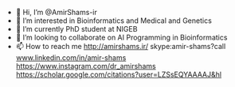 - 👋 Hi, I’m @AmirShams-ir
- 👀 I’m interested in Bioinformatics and Medical and Genetics
- 🌱 I’m currently PhD student at NIGEB
- 💞️ I’m looking to collaborate on AI Programming in Bioinformatics
- 📫 How to reach me 
http://amirshams.ir/
skype:amir-shams?call
www.linkedin.com/in/amir-shams
https://www.instagram.com/dr_amirshams
https://scholar.google.com/citations?user=LZSsEQYAAAAJ&hl

<!---
AmirShams-ir/AmirShams-ir is a ✨ special ✨ repository because its `README.md` (this file) appears on your GitHub profile.
You can click the Preview link to take a look at your changes.
--->

